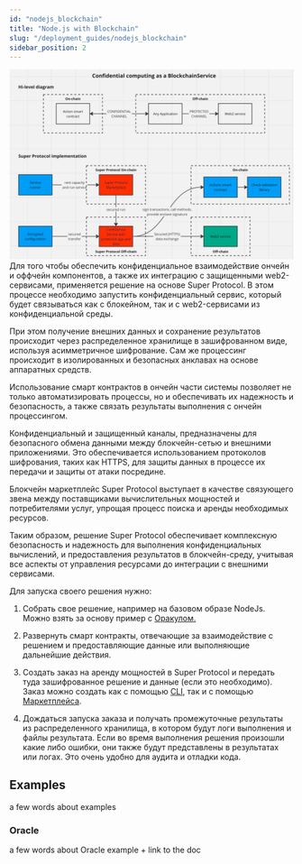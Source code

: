 ```yaml
---
id: "nodejs_blockchain"
title: "Node.js with Blockchain"
slug: "/deployment_guides/nodejs_blockchain"
sidebar_position: 2
---
```


![img_2.png](img_2.png)
Для того чтобы обеспечить конфиденциальное взаимодействие ончейн и оффчейн компонентов, а также их интеграцию с защищенными web2-сервисами, применяется решение на основе Super Protocol. В этом процессе необходимо запустить конфиденциальный сервис, который будет связываться как с блокейном, так и с web2-сервисами из конфиденциальной среды.

При этом получение внешних данных и сохранение результатов происходит через распределенное хранилище в зашифрованном виде, используя асимметричное шифрование. Сам же процессинг происходит в изолированных и безопасных анклавах на основе аппаратных средств.

Использование смарт контрактов в ончейн части системы позволяет не только автоматизировать процессы, но и обеспечивать их надежность и безопасность, а также связать результаты выполнения с ончейн процессингом.

Конфиденциальный и защищенный каналы, предназначены для безопасного обмена данными между блокчейн-сетью и внешними приложениями. Это обеспечивается использованием протоколов шифрования, таких как HTTPS, для защиты данных в процессе их передачи и защиты от атаки посредине.

Блокчейн маркетплейс Super Protocol выступает в качестве связующего звена между поставщиками вычислительных мощностей и потребителями услуг, упрощая процесс поиска и аренды необходимых ресурсов.

Таким образом, решение Super Protocol обеспечивает комплексную безопасность и надежность для выполнения конфиденциальных вычислений, и предоставления результатов в блокчейн-среду, учитывая все аспекты от управления ресурсами до интеграции с внешними сервисами.

Для запуска своего решения нужно: 
1. Собрать свое решение, например на базовом образе NodeJs. Можно взять за основу пример с [Оракулом.](/developers/deployment_guides/nodejs_blockchain/oracles)

2. Развернуть смарт контракты, отвечающие за взаимодействие с решением и предоставляющие данные или выполняющие дальнейшие действия.

4. Создать заказ на аренду мощностей в Super Protocol и передать туда зашифрованное решение и данные (если это необходимо). Заказ можно создать как с помощью [CLI](/developers/cli_guides), так и с помощью [Маркетплейса](/developers/marketplace/).

5. Дождаться запуска заказа и получать промежуточные результаты из распределенного хранилища, в котором будут логи выполнения и файлы результата. Если во время выполнения решения произошли какие либо ошибки, они также будут представлены в результатах или логах. Это очень удобно для аудита и отладки кода.

## Examples

a few words about examples

### Oracle

a few words about Oracle example + link to the doc

